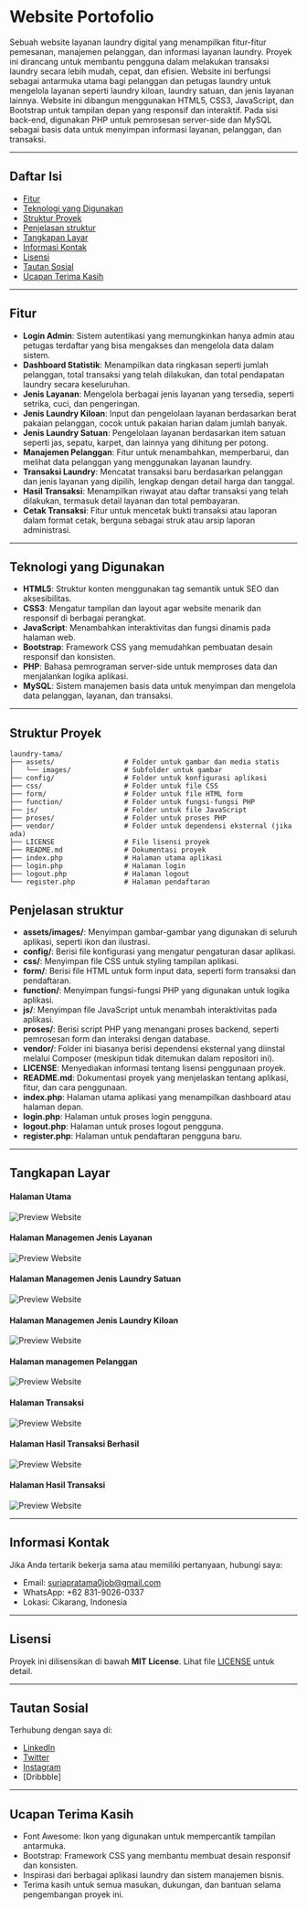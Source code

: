 # Website Portofolio

Sebuah website layanan laundry digital yang menampilkan fitur-fitur pemesanan, manajemen pelanggan, dan informasi layanan laundry. Proyek ini dirancang untuk membantu pengguna dalam melakukan transaksi laundry secara lebih mudah, cepat, dan efisien. Website ini berfungsi sebagai antarmuka utama bagi pelanggan dan petugas laundry untuk mengelola layanan seperti laundry kiloan, laundry satuan, dan jenis layanan lainnya. Website ini dibangun menggunakan HTML5, CSS3, JavaScript, dan Bootstrap untuk tampilan depan yang responsif dan interaktif. Pada sisi back-end, digunakan PHP untuk pemrosesan server-side dan MySQL sebagai basis data untuk menyimpan informasi layanan, pelanggan, dan transaksi.

---

## Daftar Isi

- [Fitur](#fitur)  
- [Teknologi yang Digunakan](#teknologi-yang-digunakan)  
- [Struktur Proyek](#struktur-proyek)
- [Penjelasan struktur](#penjelasan-struktur)  
- [Tangkapan Layar](#tangkapan-layar)  
- [Informasi Kontak](#informasi-kontak)  
- [Lisensi](#lisensi)  
- [Tautan Sosial](#tautan-sosial)  
- [Ucapan Terima Kasih](#ucapan-terima-kasih)  

---

## Fitur

- **Login Admin**: Sistem autentikasi yang memungkinkan hanya admin atau petugas terdaftar yang bisa mengakses dan mengelola data dalam sistem.
- **Dashboard Statistik**: Menampilkan data ringkasan seperti jumlah pelanggan, total transaksi yang telah dilakukan, dan total pendapatan laundry secara keseluruhan.
- **Jenis Layanan**: Mengelola berbagai jenis layanan yang tersedia, seperti setrika, cuci, dan pengeringan.
- **Jenis Laundry Kiloan**: Input dan pengelolaan layanan berdasarkan berat pakaian pelanggan, cocok untuk pakaian harian dalam jumlah banyak.
- **Jenis Laundry Satuan**: Pengelolaan layanan berdasarkan item satuan seperti jas, sepatu, karpet, dan lainnya yang dihitung per potong.
- **Manajemen Pelanggan**: Fitur untuk menambahkan, memperbarui, dan melihat data pelanggan yang menggunakan layanan laundry.
- **Transaksi Laundry**: Mencatat transaksi baru berdasarkan pelanggan dan jenis layanan yang dipilih, lengkap dengan detail harga dan tanggal.
- **Hasil Transaksi**: Menampilkan riwayat atau daftar transaksi yang telah dilakukan, termasuk detail layanan dan total pembayaran.
- **Cetak Transaksi**: Fitur untuk mencetak bukti transaksi atau laporan dalam format cetak, berguna sebagai struk atau arsip laporan administrasi.

---

## Teknologi yang Digunakan

- **HTML5**: Struktur konten menggunakan tag semantik untuk SEO dan aksesibilitas.
- **CSS3**: Mengatur tampilan dan layout agar website menarik dan responsif di berbagai perangkat.
- **JavaScript**: Menambahkan interaktivitas dan fungsi dinamis pada halaman web.
- **Bootstrap**: Framework CSS yang memudahkan pembuatan desain responsif dan konsisten.
- **PHP**: Bahasa pemrograman server-side untuk memproses data dan menjalankan logika aplikasi.
- **MySQL**: Sistem manajemen basis data untuk menyimpan dan mengelola data pelanggan, layanan, dan transaksi.

---

## Struktur Proyek

```
laundry-tama/
├── assets/                 # Folder untuk gambar dan media statis
│   └── images/             # Subfolder untuk gambar
├── config/                 # Folder untuk konfigurasi aplikasi
├── css/                    # Folder untuk file CSS
├── form/                   # Folder untuk file HTML form
├── function/               # Folder untuk fungsi-fungsi PHP
├── js/                     # Folder untuk file JavaScript
├── proses/                 # Folder untuk proses PHP
├── vendor/                 # Folder untuk dependensi eksternal (jika ada)
├── LICENSE                 # File lisensi proyek
├── README.md               # Dokumentasi proyek
├── index.php               # Halaman utama aplikasi
├── login.php               # Halaman login
├── logout.php              # Halaman logout
└── register.php            # Halaman pendaftaran

```

## Penjelasan struktur

- **assets/images/**: Menyimpan gambar-gambar yang digunakan di seluruh aplikasi, seperti ikon dan ilustrasi.
- **config/**: Berisi file konfigurasi yang mengatur pengaturan dasar aplikasi.
- **css/**: Menyimpan file CSS untuk styling tampilan aplikasi.
- **form/**: Berisi file HTML untuk form input data, seperti form transaksi dan pendaftaran.
- **function/**: Menyimpan fungsi-fungsi PHP yang digunakan untuk logika aplikasi.
- **js/**: Menyimpan file JavaScript untuk menambah interaktivitas pada aplikasi.
- **proses/**: Berisi script PHP yang menangani proses backend, seperti pemrosesan form dan interaksi dengan database.
- **vendor/**: Folder ini biasanya berisi dependensi eksternal yang diinstal melalui Composer (meskipun tidak ditemukan dalam repositori ini).
- **LICENSE**: Menyediakan informasi tentang lisensi penggunaan proyek.
- **README.md**: Dokumentasi proyek yang menjelaskan tentang aplikasi, fitur, dan cara penggunaan.
- **index.php**: Halaman utama aplikasi yang menampilkan dashboard atau halaman depan.
- **login.php**: Halaman untuk proses login pengguna.
- **logout.php**: Halaman untuk proses logout pengguna.
- **register.php**: Halaman untuk pendaftaran pengguna baru.

---

## Tangkapan Layar
#### Halaman Utama
![Preview Website](assets/images/home.png)

#### Halaman Managemen Jenis Layanan
![Preview Website](assets/images/jenis%20layanan.png)

#### Halaman Managemen Jenis Laundry Satuan
![Preview Website](assets/images/jenis%20laundry%20satuan.png)

#### Halaman Managemen Jenis Laundry Kiloan
![Preview Website](assets/images/jenis%20laundry%20kiloan.png)

#### Halaman managemen Pelanggan
![Preview Website](assets/images/managemen%20pelanggan.png)

#### Halaman Transaksi
![Preview Website](assets/images/transaksi%20baru.png)

#### Halaman Hasil Transaksi Berhasil
![Preview Website](assets/images/transaksi%20berhasil.png)

#### Halaman Hasil Transaksi 
![Preview Website](assets/images/hasil%20transaksi.png)

---

## Informasi Kontak
Jika Anda tertarik bekerja sama atau memiliki pertanyaan, hubungi saya:
- Email: suriapratama0job@gmail.com
- WhatsApp: +62 831-9026-0337
- Lokasi: Cikarang, Indonesia

---

## Lisensi
Proyek ini dilisensikan di bawah **MIT License**. Lihat file [LICENSE](LICENSE) untuk detail.

---

## Tautan Sosial
Terhubung dengan saya di:
- [LinkedIn](https://www.linkedin.com/in/suria-pratama-97805434b/)
- [Twitter](https://x.com/SuriaPratama0)
- [Instagram](https://www.instagram.com/suria_pratama0/)
- [Dribbble]

---

## Ucapan Terima Kasih
- Font Awesome: Ikon yang digunakan untuk mempercantik tampilan antarmuka.
- Bootstrap: Framework CSS yang membantu membuat desain responsif dan konsisten.
- Inspirasi dari berbagai aplikasi laundry dan sistem manajemen bisnis.
- Terima kasih untuk semua masukan, dukungan, dan bantuan selama pengembangan proyek ini.
